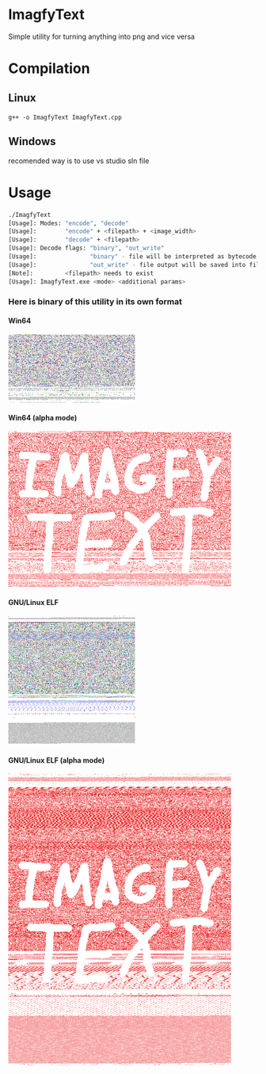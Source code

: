 # ImagfyText
 Simple utility for turning anything into png and vice versa

# Compilation

## Linux
`g++ -o ImagfyText ImagfyText.cpp`

## Windows

recomended way is to use vs studio sln file

# Usage
```bash
./ImagfyText
[Usage]: Modes: "encode", "decode"
[Usage]:        "encode" + <filepath> + <image_width>
[Usage]:        "decode" + <filepath>
[Usage]: Decode flags: "binary", "out_write"
[Usage]:               "binary" - file will be interpreted as bytecode rather than ascii characters (file wont be printed but it will be saved on drive)
[Usage]:               "out_write" - file output will be saved into file
[Note]:         <filepath> needs to exist
[Usage]: ImagfyText.exe <mode> <additional params>
```
### Here is binary of this utility in its own format

#### Win64
![win_64_binary](https://github.com/F1L1Pv2/ImagfyText/blob/main/ImagfyText_win64.exe.png?raw=true)

#### Win64 (alpha mode)
![win_64_binary](https://github.com/F1L1Pv2/ImagfyText/blob/main/ImagfyText_win64_alpha.exe.png?raw=true)

#### GNU/Linux ELF
![linux_binary](https://github.com/F1L1Pv2/ImagfyText/blob/main/ImagfyText_linux.png?raw=true)

#### GNU/Linux ELF (alpha mode)
![linux_binary](https://github.com/F1L1Pv2/ImagfyText/blob/main/ImagfyText_linux_alpha.png?raw=true)
